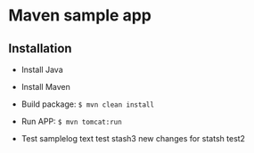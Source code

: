 # Maven sample app

## Installation

- Install Java
- Install Maven

- Build package: `$ mvn clean install`

- Run APP: `$ mvn tomcat:run`
  
- Test
samplelog text
test stash3
new changes for statsh test2
